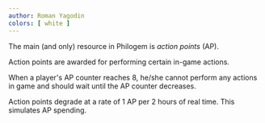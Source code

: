 ```yaml
---
author: Roman Yagodin
colors: [ white ]
---
```

The main (and only) resource in Philogem is _action points_ (AP).

Action points are awarded for performing certain in-game actions.

When a player's AP counter reaches 8, he/she cannot perform any actions in game
and should wait until the AP counter decreases.

Action points degrade at a rate of 1 AP per 2 hours of real time.
This simulates AP spending.